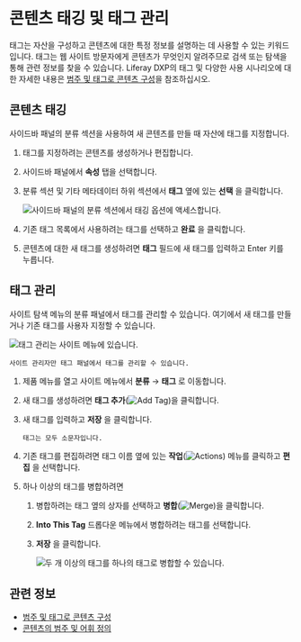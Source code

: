 # 콘텐츠 태깅 및 태그 관리

태그는 자산을 구성하고 콘텐츠에 대한 특정 정보를 설명하는 데 사용할 수 있는 키워드입니다. 태그는 웹 사이트 방문자에게 콘텐츠가 무엇인지 알려주므로 검색 또는 탐색을 통해 관련 정보를 찾을 수 있습니다. Liferay DXP의 태그 및 다양한 사용 시나리오에 대한 자세한 내용은 [범주 및 태그로 콘텐츠 구성](./organizing-content-with-categories-and-tags.md)을 참조하십시오.

## 콘텐츠 태깅

사이드바 패널의 분류 섹션을 사용하여 새 콘텐츠를 만들 때 자산에 태그를 지정합니다.

1. 태그를 지정하려는 콘텐츠를 생성하거나 편집합니다.
1. 사이드바 패널에서 **속성** 탭을 선택합니다.
1. 분류 섹션 및 기타 메타데이터 하위 섹션에서 **태그** 옆에 있는 **선택** 을 클릭합니다.

    ![사이드바 패널의 분류 섹션에서 태깅 옵션에 액세스합니다.](./tagging-content-and-managing-tags/images/02.png)

1. 기존 태그 목록에서 사용하려는 태그를 선택하고 **완료** 을 클릭합니다.
1. 콘텐츠에 대한 새 태그를 생성하려면 **태그** 필드에 새 태그를 입력하고 Enter 키를 누릅니다.

## 태그 관리

사이트 탐색 메뉴의 분류 패널에서 태그를 관리할 수 있습니다. 여기에서 새 태그를 만들거나 기존 태그를 사용자 지정할 수 있습니다.

![태그 관리는 사이트 메뉴에 있습니다.](./tagging-content-and-managing-tags/images/03.png)

```{note}
사이트 관리자만 태그 패널에서 태그를 관리할 수 있습니다.
```

1. 제품 메뉴를 열고 사이트 메뉴에서 **분류** &rarr; **태그** 로 이동합니다.
1. 새 태그를 생성하려면 **태그 추가**(![Add Tag](./../../images/icon-add.png))을 클릭합니다.
1. 새 태그를 입력하고 **저장** 을 클릭합니다.

    ```{note}
    태그는 모두 소문자입니다.
    ```

1. 기존 태그를 편집하려면 태그 이름 옆에 있는 **작업**(![Actions](./../../images/icon-actions.png)) 메뉴를 클릭하고 **편집** 을 선택합니다.
1. 하나 이상의 태그를 병합하려면

    1. 병합하려는 태그 옆의 상자를 선택하고 **병합**(![Merge](../../images/icon-merge.png))을 클릭합니다.
    1. **Into This Tag** 드롭다운 메뉴에서 병합하려는 태그를 선택합니다.
    1. **저장** 을 클릭합니다.

       ![두 개 이상의 태그를 하나의 태그로 병합할 수 있습니다.](./tagging-content-and-managing-tags/images/01.png)

## 관련 정보

* [범주 및 태그로 콘텐츠 구성](./organizing-content-with-categories-and-tags.md)
* [콘텐츠의 범주 및 어휘 정의](./defining-categories-and-vocabularies-for-content.md)
